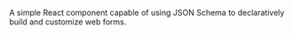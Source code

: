 A simple React component capable of using JSON Schema to declaratively build and customize web forms.
